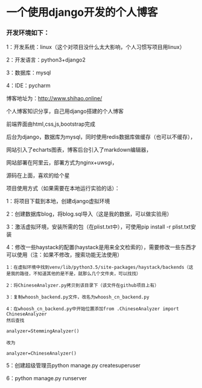 <h1>一个使用django开发的个人博客</h1>

<h3>开发环境如下：</h3>

1：开发系统：linux（这个对项目没什么太大影响，个人习惯写项目用linux）

2：开发语言：python3+django2

3：数据库：mysql

4：IDE：pycharm

博客地址为：http://www.shihao.online/

个人博客知识分享，自己用django搭建的个人博客

前端界面由html,css,js,bootstrap完成

后台为django，数据库为mysql，同时使用redis数据库做缓存（也可以不缓存），

网站引入了echarts图表，博客后台引入了markdown编辑器，

网站部署在阿里云，部署方式为nginx+uwsgi，

源码在上面，喜欢的给个星


项目使用方式（如果需要在本地运行实验的话）：

1：将项目下载到本地，创建django虚拟环境

2：创建数据库blog，将blog.sql导入（这是我的数据，可以做实验用）

3：激活虚拟环境，安装所需的包（在plist.txt中），可使用pip install -r plist.txt安装

4：修改一些haystack的配置(haystack是用来全文检索的），需要修改一些东西才可以使用（注：如果不修改，搜索功能无法使用）

	1：在虚拟环境中找到venv/lib/python3.5/site-packages/haystack/backends（这是我的路径，不知道其他的是不是，就那么几个文件夹，可以找找）

	2：将ChineseAnalyzer.py拷贝到该目录下（该文件在github项目上有）

	3：复制whoosh_backend.py文件，改名为whoosh_cn_backend.py

	4：在whoosh_cn_backend.py中开始位置添加from .ChineseAnalyzer import ChineseAnalyzer 
	然后查找

	analyzer=StemmingAnalyzer()

	改为

	analyzer=ChineseAnalyzer()

5：创建超级管理员python manage.py createsuperuser

6：python manage.py runserver
